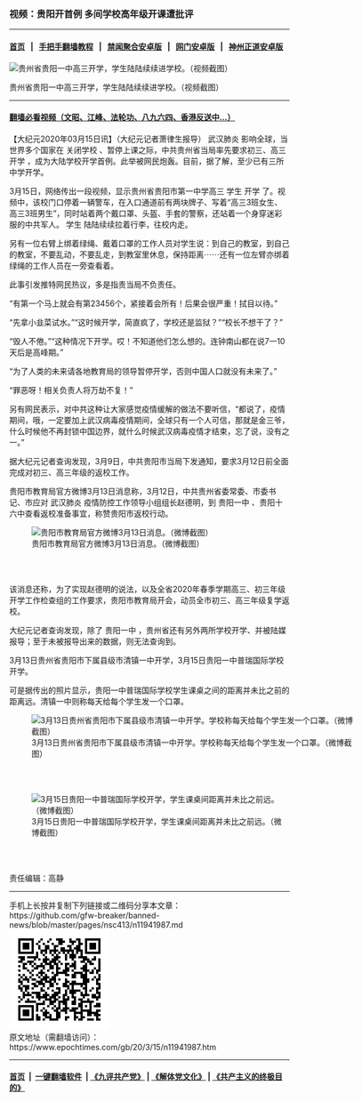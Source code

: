 ### 视频：贵阳开首例 多间学校高年级开课遭批评
------------------------

#### [首页](https://github.com/gfw-breaker/banned-news/blob/master/README.md) &nbsp;&nbsp;|&nbsp;&nbsp; [手把手翻墙教程](https://github.com/gfw-breaker/guides/wiki) &nbsp;&nbsp;|&nbsp;&nbsp; [禁闻聚合安卓版](https://github.com/gfw-breaker/bn-android) &nbsp;&nbsp;|&nbsp;&nbsp; [网门安卓版](https://github.com/oGate2/oGate) &nbsp;&nbsp;|&nbsp;&nbsp; [神州正道安卓版](https://github.com/SzzdOgate/update) 



<div><img alt="贵州省贵阳一中高三开学，学生陆陆续续进学校。（视频截图）" class="aligncenter wp-post-image" src="https://i.epochtimes.com/assets/uploads/2020/03/2020-03-15_20-21-05-600x374.jpg"/>
<div class="red16 caption">
 <p>
  贵州省贵阳一中高三开学，学生陆陆续续进学校。（视频截图）
 </p>
</div>
</div><hr/>

#### [翻墙必看视频（文昭、江峰、法轮功、八九六四、香港反送中...）](https://github.com/gfw-breaker/banned-news/blob/master/pages/link3.md)

<div><p>
 【大纪元2020年03月15日讯】（大纪元记者萧律生报导）
 <ok href="https://www.epochtimes.com/gb/tag/%E6%AD%A6%E6%B1%89%E8%82%BA%E7%82%8E.html">
  武汉肺炎
 </ok>
 影响全球，当世界多个国家在
 <ok href="https://www.epochtimes.com/gb/tag/%E5%85%B3%E9%97%AD%E5%AD%A6%E6%A0%A1.html">
  关闭学校
 </ok>
 、暂停上课之际，中共贵州省当局率先要求初三、高三
 <ok href="https://www.epochtimes.com/gb/tag/%E5%BC%80%E5%AD%A6.html">
  开学
 </ok>
 ，成为大陆学校开学首例。此举被网民炮轰。目前，据了解，至少已有三所中学开学。
</p>
<p>
 3月15日，网络传出一段视频，显示贵州省贵阳市第一中学高三
 <ok href="https://www.epochtimes.com/gb/tag/%E5%AD%A6%E7%94%9F.html">
  学生
 </ok>
 <ok href="https://www.epochtimes.com/gb/tag/%E5%BC%80%E5%AD%A6.html">
  开学
 </ok>
 了。视频中，该校门口停着一辆警车，在入口通道前有两块牌子、写着“高三3班女生、高三3班男生”，同时站着两个戴口罩、头盔、手套的警察，还站着一个身穿迷彩服的中共军人。
 <ok href="https://www.epochtimes.com/gb/tag/%E5%AD%A6%E7%94%9F.html">
  学生
 </ok>
 陆陆续续拉着行李，往校内走。
</p>
<p>
 另有一位右臂上绑着绿绳、戴着口罩的工作人员对学生说：到自己的教室，到自己的教室，不要乱动，不要乱走，到教室里休息，保持距离⋯⋯还有一位左臂亦绑着绿绳的工作人员在一旁查看着。
</p>
<p style="text-align: center;">
</p>
<p>
 此事引发推特网民热议，多是指责当局不负责任。
</p>
<p>
 “有第一个马上就会有第23456个，紧接着会所有！后果会很严重！拭目以待。”
</p>
<p>
 “先拿小韭菜试水。”“这时候开学，简直疯了，学校还是监狱？”“校长不想干了？”
</p>
<p>
 “毁人不倦。”“这种情况下开学。哎！不知道他们怎么想的。连钟南山都在说7一10天后是高峰期。”
</p>
<p>
 “为了人类的未来请各地教育局的领导暂停开学，否则中国人口就没有未来了。”
</p>
<p>
 “罪恶呀！相关负责人将万劫不复！”
</p>
<p>
 另有网民表示，对中共这种让大家感觉疫情缓解的做法不要听信，“都说了，疫情期间，哦，一定要加上武汉病毒疫情期间，全球只有一个人可信，那就是金三爷，什么时候他不再封锁中国边界，就什么时候武汉病毒疫情才结束，忘了说，没有之一。”
</p>
<p>
 据大纪元记者查询发现，3月9日，中共贵阳市当局下发通知，要求3月12日前全面完成对初三、高三年级的返校工作。
</p>
<p>
 贵阳市教育局官方微博3月13日消息称，3月12日，中共贵州省委常委、市委书记、市应对
 <ok href="https://www.epochtimes.com/gb/tag/%E6%AD%A6%E6%B1%89%E8%82%BA%E7%82%8E.html">
  武汉肺炎
 </ok>
 疫情防控工作领导小组组长赵德明，到
 <ok href="https://www.epochtimes.com/gb/tag/%E8%B4%B5%E9%98%B3%E4%B8%80%E4%B8%AD.html">
  贵阳一中
 </ok>
 、贵阳十六中查看返校准备事宜，称赞贵阳市返校行动。
</p>
<figure class="wp-caption aligncenter" id="attachment_11942114" style="width: 600px">
 <ok href="http://i.epochtimes.com/assets/uploads/2020/03/5f8829eeed080920d6d167d96354baa1.png">
  <img alt="贵阳市教育局官方微博3月13日消息。（微博截图）" class="size-large wp-image-11942114" src="http://i.epochtimes.com/assets/uploads/2020/03/5f8829eeed080920d6d167d96354baa1-600x447.png"/>
 </ok>
 <br/><figcaption class="wp-caption-text">
  贵阳市教育局官方微博3月13日消息。（微博截图）
 </figcaption><br/>
</figure><br/>
<p>
 该消息还称，为了实现赵德明的说法，以及全省2020年春季学期高三、初三年级开学工作检查组的工作要求，贵阳市教育局开会，动员全市初三、高三年级复学返校。
</p>
<p>
 大纪元记者查询发现，除了
 <ok href="https://www.epochtimes.com/gb/tag/%E8%B4%B5%E9%98%B3%E4%B8%80%E4%B8%AD.html">
  贵阳一中
 </ok>
 ，贵州省还有另外两所学校开学、并被陆媒报导；至于未被报导出来的数据，则无法查询到。
</p>
<p>
 3月13日贵州省贵阳市下属县级市清镇一中开学，3月15日贵阳一中普瑞国际学校开学。
</p>
<p>
 可是据传出的照片显示，贵阳一中普瑞国际学校学生课桌之间的距离并未比之前的距离远。清镇一中则称每天给每个学生发一个口罩。
</p>
<figure class="wp-caption aligncenter" id="attachment_11942122" style="width: 578px">
 <ok href="http://i.epochtimes.com/assets/uploads/2020/03/2445.jpg">
  <img alt="3月13日贵州省贵阳市下属县级市清镇一中开学。学校称每天给每个学生发一个口罩。（微博截图）" class="size-full wp-image-11942122" src="http://i.epochtimes.com/assets/uploads/2020/03/2445.jpg"/>
 </ok>
 <br/><figcaption class="wp-caption-text">
  3月13日贵州省贵阳市下属县级市清镇一中开学。学校称每天给每个学生发一个口罩。（微博截图）
 </figcaption><br/>
</figure><br/>
<figure class="wp-caption aligncenter" id="attachment_11942123" style="width: 450px">
 <ok href="http://i.epochtimes.com/assets/uploads/2020/03/Xnip2020-03-15_18-59-20.jpg">
  <img alt="3月15日贵阳一中普瑞国际学校开学，学生课桌间距离并未比之前远。（微博截图）" class="wp-image-11942123 size-medium" src="http://i.epochtimes.com/assets/uploads/2020/03/Xnip2020-03-15_18-59-20-450x558.jpg"/>
 </ok>
 <br/><figcaption class="wp-caption-text">
  3月15日贵阳一中普瑞国际学校开学，学生课桌间距离并未比之前远。（微博截图）
 </figcaption><br/>
</figure><br/>
<p>
 责任编辑：高静
</p>
</div>
<hr/>
手机上长按并复制下列链接或二维码分享本文章：<br/>
https://github.com/gfw-breaker/banned-news/blob/master/pages/nsc413/n11941987.md <br/>
<a href='https://github.com/gfw-breaker/banned-news/blob/master/pages/nsc413/n11941987.md'><img src='https://github.com/gfw-breaker/banned-news/blob/master/pages/nsc413/n11941987.md.png'/></a> <br/>
原文地址（需翻墙访问）：https://www.epochtimes.com/gb/20/3/15/n11941987.htm


------------------------
#### [首页](https://github.com/gfw-breaker/banned-news/blob/master/README.md) &nbsp;|&nbsp; [一键翻墙软件](https://github.com/gfw-breaker/nogfw/blob/master/README.md) &nbsp;| [《九评共产党》](https://github.com/gfw-breaker/9ping.md/blob/master/README.md#九评之一评共产党是什么) | [《解体党文化》](https://github.com/gfw-breaker/jtdwh.md/blob/master/README.md) | [《共产主义的终极目的》](https://github.com/gfw-breaker/gczydzjmd.md/blob/master/README.md)


<img src='http://gfw-breaker.win/banned-news/pages/nsc413/n11941987.md' width='0px' height='0px'/>